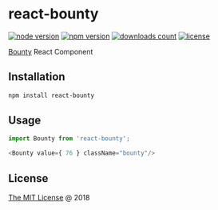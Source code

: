 # react-bounty

[![node version](https://img.shields.io/node/v/react-bounty.svg)](https://www.npmjs.com/package/react-bounty)
[![npm version](https://badge.fury.io/js/react-bounty.svg)](https://badge.fury.io/js/react-bounty)
[![downloads count](https://img.shields.io/npm/dt/react-bounty.svg)](https://www.npmjs.com/package/react-bounty)
[![license](https://img.shields.io/npm/l/react-bounty.svg)](https://www.npmjs.com/package/react-bounty)

[Bounty](https://github.com/coderitual/bounty) React Component

## Installation

```bash
npm install react-bounty
```

## Usage

```javascript
import Bounty from 'react-bounty';

<Bounty value={ 76 } className="bounty"/>
```

## License

[The MIT License](https://piecioshka.mit-license.org) @ 2018
